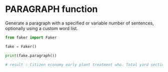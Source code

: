 # **PARAGRAPH** function

Generate a paragraph with a specified or variable number of sentences, optionally using a custom word list.

```py
from faker import Faker

fake = Faker()

print(fake.paragraph())

# result : Citizen economy early plant treatment who. Total yard section effort race certain. Your and key instead quite black PM. Shoulder company garden least which can.
```
